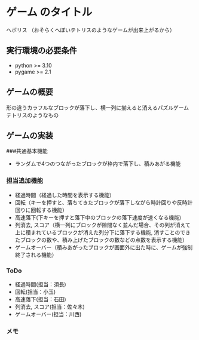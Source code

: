 # ゲーム のタイトル
へボリス
（おそらくへぼいテトリスのようなゲームが出来上がるから）
## 実行環境の必要条件
* python >= 3.10
* pygame >= 2.1

## ゲームの概要
形の違うカラフルなブロックが落下し、横一列に揃えると消えるパズルゲーム
テトリスのようなもの

## ゲームの実装
###共通基本機能
* ランダムで4つのつながったブロックが枠内で落下し、積みあがる機能
### 担当追加機能
* 経過時間（経過した時間を表示する機能）
* 回転（キーを押すと、落ちてきたブロックが落下しながら時計回りや反時計回りに回転する機能）
* 高速落下(下キーを押すと落下中のブロックの落下速度が速くなる機能)
* 列消去, スコア（横一列にブロックが隙間なく並んだ場合、その列が消えて上に積まれているブロックが消えた列分下に落下する機能, 消すことのできたブロックの数や、積み上げたブロックの数などの点数を表示する機能）
* ゲームオーバー（積みあがったブロックが画面外に出た時に、ゲームが強制終了される機能）
### ToDo
- 経過時間(担当：須長)
- 回転(担当：小玉)
- 高速落下(担当：石田)
- 列消去, スコア(担当：佐々木)
- ゲームオーバー(担当：川西)
### メモ

